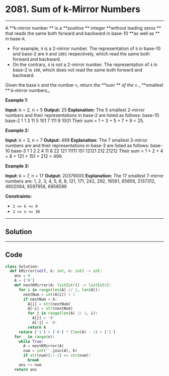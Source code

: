 # 2081. Sum of k-Mirror Numbers

---

A **k-mirror number ** is a **positive ** integer **without leading zeros ** that reads the same both forward and backward in base-10 **as well as ** in base-k.

  * For example, `9` is a 2-mirror number. The representation of `9` in base-10 and base-2 are `9` and `1001` respectively, which read the same both forward and backward.
  * On the contrary, `4` is not a 2-mirror number. The representation of `4` in base-2 is `100`, which does not read the same both forward and backward.



Given the base `k` and the number `n`, return _the **sum ** of the_ `n` _ **smallest ** k-mirror numbers_.

 

**Example 1:**


**Input:** k = 2, n = 5
**Output:** 25
**Explanation:** The 5 smallest 2-mirror numbers and their representations in base-2 are listed as follows:
  base-10    base-2
    1          1
    3          11
    5          101
    7          111
    9          1001
Their sum = 1 + 3 + 5 + 7 + 9 = 25. 


**Example 2:**


**Input:** k = 3, n = 7
**Output:** 499
**Explanation:** The 7 smallest 3-mirror numbers are and their representations in base-3 are listed as follows:
  base-10    base-3
    1          1
    2          2
    4          11
    8          22
    121        11111
    151        12121
    212        21212
Their sum = 1 + 2 + 4 + 8 + 121 + 151 + 212 = 499.


**Example 3:**


**Input:** k = 7, n = 17
**Output:** 20379000
**Explanation:** The 17 smallest 7-mirror numbers are:
1, 2, 3, 4, 5, 6, 8, 121, 171, 242, 292, 16561, 65656, 2137312, 4602064, 6597956, 6958596


 

**Constraints:**

  * `2 <= k <= 9`
  * `1 <= n <= 30`

---

## Solution



---

## Code
```python
class Solution:
  def kMirror(self, k: int, n: int) -> int:
    ans = 0
    A = ['0']
    def nextKMirror(A: list[str]) -> list[str]:
      for i in range(len(A) // 2, len(A)):
        nextNum = int(A[i]) + 1
        if nextNum < k:
          A[i] = str(nextNum)
          A[~i] = str(nextNum)
          for j in range(len(A) // 2, i):
            A[j] = '0'
            A[~j] = '0'
          return A
      return ['1'] + ['0'] * (len(A) - 1) + ['1']
    for _ in range(n):
      while True:
        A = nextKMirror(A)
        num = int(''.join(A), k)
        if str(num)[::-1] == str(num):
          break
      ans += num
    return ans
```

